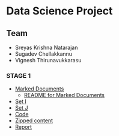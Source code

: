 # Data Science Project
## Team
- Sreyas Krishna Natarajan
- Sugadev Chellakkannu
- Vignesh Thirunavukkarasu

### STAGE 1
- [Marked Documents](https://github.com/sugadev/CS839/tree/master/Stage%201/All%20Marked%20Documents)
  - [README for Marked Documents](https://github.com/sugadev/CS839/blob/master/Stage%201/All%20Marked%20Documents/README.md)
- [Set I](https://github.com/sugadev/CS839/tree/master/Stage%201/Set%20I)
- [Set J](https://github.com/sugadev/CS839/tree/master/Stage%201/Set%20J)
- [Code](https://github.com/sugadev/CS839/tree/master/Stage%201/code)
- [Zipped content]()
- [Report](https://github.com/sugadev/CS839/blob/master/Stage%201/Stage1_Report.pdf)
